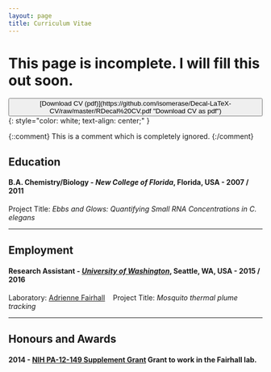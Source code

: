 ```yaml
---
layout: page
title: Curriculum Vitae
---
```


# This page is incomplete. I will fill this out soon.


<button type="button" class="btn btn-success btn-lg" id="test-btn">
[Download CV (pdf)](https://github.com/isomerase/Decal-LaTeX-CV/raw/master/RDecal%20CV.pdf "Download CV as pdf")
</button>{: style="color: white; text-align: center;" }


{::comment}
This is a comment which is
completely ignored.
{:/comment}

## Education

#### **B.A. Chemistry/Biology** - *New College of Florida*, Florida, USA - 2007 / 2011
Project Title: *Ebbs and Glows: Quantifying Small RNA Concentrations in C. elegans*


---

## Employment

#### **Research Assistant** - [*University of Washington*](uw.edu), Seattle, WA, USA - 2015 / 2016
Laboratory: [Adrienne Fairhall](link) &nbsp;&nbsp;
Project Title: *Mosquito thermal plume tracking*

---

## Honours and Awards

#### 2014 - [NIH PA-12-149 Supplement Grant](www.nih.gov) Grant to work in the Fairhall lab.



